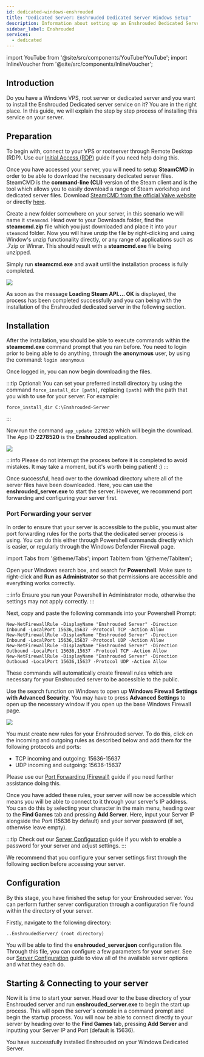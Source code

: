 ```yaml
---
id: dedicated-windows-enshrouded
title: "Dedicated Server: Enshrouded Dedicated Server Windows Setup"
description: Information about setting up an Enshrouded Dedicated Server on a Windows Dedicated Server from ZAP-Hosting - ZAP-Hosting.com documentation
sidebar_label: Enshrouded
services:
  - dedicated
---
```


import YouTube from '@site/src/components/YouTube/YouTube';
import InlineVoucher from '@site/src/components/InlineVoucher';

## Introduction
Do you have a Windows VPS, root server or dedicated server and you want to install the Enshrouded Dedicated server service on it? You are in the right place. In this guide, we will explain the step by step process of installing this service on your server.

<YouTube videoId="cxhqHt2DYjQ" imageSrc="https://screensaver01.zap-hosting.com/index.php/s/PR2nR7xtNp93BLx/preview" title="How To Setup Enshrouded Dedicated Server on Windows VPS!" description="Feel like you understand better when you see things in action? We’ve got you! Dive into our video that breaks it all down for you. Whether you're in a rush or just prefer to soak up information in the most engaging way possible!"/>

<InlineVoucher />

## Preparation

To begin with, connect to your VPS or rootserver through Remote Desktop (RDP). Use our [Initial Access (RDP)](vserver-windows-userdp.md) guide if you need help doing this.

Once you have accessed your server, you will need to setup **SteamCMD** in order to be able to download the necessary dedicated server files. SteamCMD is the **command-line (CLI)** version of the Steam client and is the tool which allows you to easily download a range of Steam workshop and dedicated server files. Download [SteamCMD from the official Valve website](https://developer.valvesoftware.com/wiki/SteamCMD) or directly [here](https://steamcdn-a.akamaihd.net/client/installer/steamcmd.zip).

Create a new folder somewhere on your server, in this scenario we will name it `steamcmd`. Head over to your Downloads folder, find the **steamcmd.zip** file which you just downloaded and place it into your `steamcmd` folder. Now you will have unzip the file by right-clicking and using Window's unzip functionality directly, or any range of applications such as .7zip or Winrar. This should result with a **steamcmd.exe** file being unzipped.

Simply run **steamcmd.exe** and await until the installation process is fully completed.

![](https://github.com/zaphosting/docs/assets/42719082/ffb8e8a1-26e3-4d16-9baf-938e17ec1613)

As soon as the message **Loading Steam API.... OK** is displayed, the process has been completed successfully and you can being with the installation of the Enshrouded dedicated server in the following section.

## Installation

After the installation, you should be able to execute commands within the **steamcmd.exe** command prompt that you ran before. You need to login prior to being able to do anything, through the **anonymous** user, by using the command: `login anonymous`

Once logged in, you can now begin downloading the files. 

:::tip
Optional: You can set your preferred install directory by using the command `force_install_dir [path]`, replacing `[path]` with the path that you wish to use for your server. For example: 
```
force_install_dir C:\Enshrouded-Server
```
:::

Now run the command `app_update 2278520` which will begin the download. The App ID **2278520** is the **Enshrouded** application.

![](https://github.com/zaphosting/docs/assets/42719082/29931eec-fd19-4806-88dc-69e585e42370)

:::info
Please do not interrupt the process before it is completed to avoid mistakes. It may take a moment, but it's worth being patient! :)
:::

Once successful, head over to the download directory where all of the server files have been downloaded. Here, you can use the **enshrouded_server.exe** to start the server. However, we recommend port forwarding and configuring your server first.

### Port Forwarding your server

In order to ensure that your server is accessible to the public, you must alter port forwarding rules for the ports that the dedicated server process is using. You can do this either through Powershell commands directly which is easier, or regularly through the Windows Defender Firewall page.

import Tabs from '@theme/Tabs';
import TabItem from '@theme/TabItem';

<Tabs>
<TabItem value="powershell" label="Via Powershell" default>

Open your Windows search box, and search for **Powershell**. Make sure to right-click and **Run as Administrator** so that permissions are accessible and everything works correctly.

:::info
Ensure you run your Powershell in Administrator mode, otherwise the settings may not apply correctly.
:::

Next, copy and paste the following commands into your Powershell Prompt:
```
New-NetFirewallRule -DisplayName "Enshrouded Server" -Direction Inbound -LocalPort 15636,15637 -Protocol TCP -Action Allow
New-NetFirewallRule -DisplayName "Enshrouded Server" -Direction Inbound -LocalPort 15636,15637 -Protocol UDP -Action Allow
New-NetFirewallRule -DisplayName "Enshrouded Server" -Direction Outbound -LocalPort 15636,15637 -Protocol TCP -Action Allow
New-NetFirewallRule -DisplayName "Enshrouded Server" -Direction Outbound -LocalPort 15636,15637 -Protocol UDP -Action Allow
```

These commands will automatically create firewall rules which are necessary for your Enshrouded server to be accessible to the public.

</TabItem>

<TabItem value="windefender" label="Via Windows Defender">

Use the search function on Windows to open up **Windows Firewall Settings with Advanced Security**. You may have to press **Advanced Settings** to open up the necessary window if you open up the base Windows Firewall page.

![](https://screensaver01.zap-hosting.com/index.php/s/rsKWH5dyyycFXBw/preview)

You must create new rules for your Enshrouded server. To do this, click on the incoming and outgoing rules as described below and add them for the following protocols and ports:
- TCP incoming and outgoing: 15636-15637
- UDP incoming and outgoing: 15636-15637

Please use our [Port Forwarding (Firewall)](vserver-windows-port.md) guide if you need further assistance doing this.

</TabItem>
</Tabs>

Once you have added these rules, your server will now be accessible which means you will be able to connect to it through your server's IP address. You can do this by selecting your character in the main menu, heading over to the **Find Games** tab and pressing **Add Server**. Here, input your Server IP alongside the Port (15636 by default) and your server password (if set, otherwise leave empty).

:::tip
Check out our [Server Configuration](enshrouded-configuration.md) guide if you wish to enable a password for your server and adjust settings.
:::

We recommend that you configure your server settings first through the following section before accessing your server.

## Configuration

By this stage, you have finished the setup for your Enshrouded server. You can perform further server configuration through a configuration file found within the directory of your server.

Firstly, navigate to the following directory:
```
..EnshroudedServer/ (root directory)
```

You will be able to find the **enshrouded_server.json** configuration file. Through this file, you can configure a few parameters for your server. See our [Server Configuration](enshrouded-configuration.md) guide to view all of the available server options and what they each do.

## Starting & Connecting to your server

Now it is time to start your server. Head over to the base directory of your Enshrouded server and run **enshrouded_server.exe** to begin the start up process. This will open the server's console in a command prompt and begin the startup process. You will now be able to connect directly to your server by heading over to the **Find Games** tab, pressing **Add Server** and inputting your Server IP and Port (default is 15636).

You have successfully installed Enshrouded on your Windows Dedicated Server.